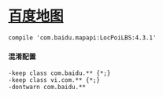 # [百度地图](http://lbsyun.baidu.com/index.php?title=androidsdk/guide/buildproject)

`compile 'com.baidu.mapapi:LocPoiLBS:4.3.1'`


#### 混淆配置
```proguard
-keep class com.baidu.** {*;}
-keep class vi.com.** {*;}    
-dontwarn com.baidu.**
```
